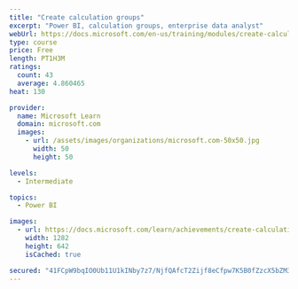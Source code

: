 ```yaml
---
title: "Create calculation groups"
excerpt: "Power BI, calculation groups, enterprise data analyst"
webUrl: https://docs.microsoft.com/en-us/training/modules/create-calculation-groups/
type: course
price: Free
length: PT1H3M
ratings:
  count: 43
  average: 4.860465
heat: 130

provider:
  name: Microsoft Learn
  domain: microsoft.com
  images:
    - url: /assets/images/organizations/microsoft.com-50x50.jpg
      width: 50
      height: 50

levels:
  - Intermediate

topics:
  - Power BI

images:
  - url: https://docs.microsoft.com/learn/achievements/create-calculation-groups-social.png
    width: 1282
    height: 642
    isCached: true

secured: "41FCpW9bqIO0Ub11U1kINby7z7/NjfQAfcT2Zijf8eCfpw7K5B0fZzcX5bZM36mUJJ7ezMrIUQOwXPDw4BvnA4+7N2eKzeo3SzaEXZZq0AT7q2Akar6rOy/k+PpEbet/3W0vx9/k129+fvTzjh18vagTLUDPdh8R4F1vI2N7nDI8tXLODo+W+HxMOIOc18t3/95CTWUMJcle1bzAKsJLEIIfOB+tOwf/MXl9WH4LjBjuC4LMAAur8fbLL5nsMP6JzmRO2t0LEsPcoEavh5ObfL2U7SVPH+NrFa77phWpYJH9D8gev7+cahDX/Bwdn7bxIDQ8+xfUNIrTWogoScVC1kPxDk7I0JY9/k0PObI2ETRvq0i6BArSU/mx880wSmqSyyKNttB3I3V2q9n8kP547+lDuCRA06VnyLZVZNzi73o=;LnJ4Y3uNNGgslJ3NZ1gr1A=="
---
```


